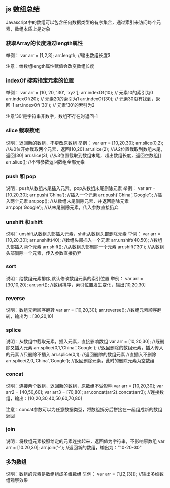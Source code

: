 ## js 数组总结

Javascript中的数组可以包含任何数据类型的有序集合，通过索引来访问每个元素，数组本质上是对象

### 获取Array的长度通过length属性
举例：
var arr = [1,2,3];
arr.length; //输出数组长度3

注意：给数组length属性赋值会改变数组长度
### indexOf 搜索指定元素的位置
举例：
var arr = [10, 20, '30', 'xyz'];
arr.indexOf(10); // 元素10的索引为0
arr.indexOf(20); // 元素20的索引为1
arr.indexOf(30); // 元素30没有找到，返回-1
arr.indexOf('30'); // 元素'30'的索引为2

注意'30'是字符串非数字，数组不存在时返回-1

### slice 截取数组
说明：返回新的数组，不更改原数组
举例：
var arr = [10,20,30];
arr.slice(0,2); //从0位开始截取两个元素，返回[10,20]
arr.slice(2); //从2位置截取到数组末尾，返回[30]
arr.slice(3); //从3位置截取到数组末尾，超出数组长度，返回空数组[]
arr.slice(); //不带参数返回数组全部元素

### push 和 pop
说明：push从数组末尾插入元素，pop从数组末尾删除元素
举例：
var arr = [10.20,30];
arr.push('China'); //插入一个元素
arr.push('China','Google'); //插入两个元素
arr.pop(); //从数组末尾删除元素，并返回删除元素
arr.pop('Google'); //从末尾删除元素，传入参数直接扔弃

### unshift 和 shift
说明：unshift从数组头部插入元素，shift从数组头部删除元素
举例：
var arr = [10,20,30];
arr.unshift(40); //数组头部插入一个元素
arr.unshift(40,50); //数组头部插入两个元素
arr.shift(); //从数组头部删除一个元素
arr.shift('30'); //从数组头部删除一个元素，传入参数直接扔弃

### sort
说明：给数组元素排序,默认修改数组元素的索引位置
举例：
var arr = [30,10,20];
arr.sort(); //数组排序，索引位置发生变化，输出[10,20,30]

### reverse
说明：数组元素顺序翻转
var arr = [10,20,30];
arr.reverse(); //数组元素顺序翻转，输出为：[30,20,10]

### splice
说明：从数组中截取元素，插入元素，直接影响数组
var arr = [10,20,30];
//既删除又插入元素
arr.splice(0,1,'China','Google'); //返回删除的数组元素，插入传入的元素
//只删除不插入
arr.splice(0,1); //返回删除的数组元素
//直插入不删除
arr.splice(2,0,'China','Google'); //返回删除元素，此时的删除元素为空数组

### concat
说明：连接两个数组，返回新的数组，原数组不受影响
var arr = [10,20,30];
var arr2 = [40,50,60];
var arr3 = [70,80];
arr.concat(arr2).concat(arr3); //连接数组，输出：[10,20,30,40,50,60,70,80]

注意：concat参数可以为任意数据类型，将数组拆分后拼接在一起组成新的数组返回
### join
说明：将数组元素按照给定的元素连接起来，返回值为字符串，不影响原数组
var arr = [10.20,30];
arr.join('-'); //返回新的数组，输出为："10-20-30"

### 多为数组
说明：数组的元素是数组组成多维数组
举例：
var arr = [1,[2,[3]]]; //输出多维数组观察效果
